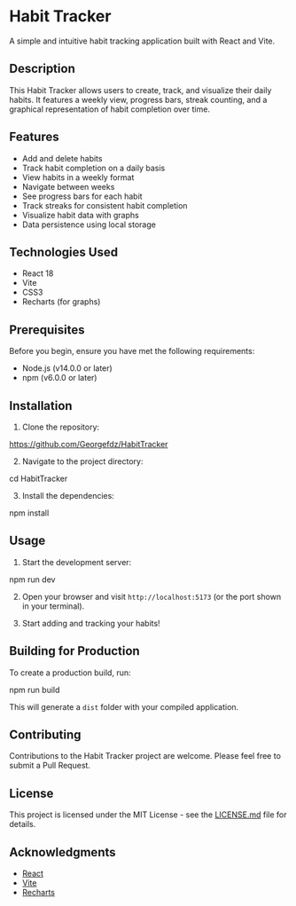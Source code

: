 # Habit Tracker

A simple and intuitive habit tracking application built with React and Vite.

## Description

This Habit Tracker allows users to create, track, and visualize their daily habits. It features a weekly view, progress bars, streak counting, and a graphical representation of habit completion over time.

## Features

- Add and delete habits
- Track habit completion on a daily basis
- View habits in a weekly format
- Navigate between weeks
- See progress bars for each habit
- Track streaks for consistent habit completion
- Visualize habit data with graphs
- Data persistence using local storage

## Technologies Used

- React 18
- Vite
- CSS3
- Recharts (for graphs)

## Prerequisites

Before you begin, ensure you have met the following requirements:

- Node.js (v14.0.0 or later)
- npm (v6.0.0 or later)

## Installation

1. Clone the repository:

https://github.com/Georgefdz/HabitTracker

2. Navigate to the project directory:

cd HabitTracker

3. Install the dependencies:

npm install

## Usage

1. Start the development server:

npm run dev

2. Open your browser and visit `http://localhost:5173` (or the port shown in your terminal).

3. Start adding and tracking your habits!

## Building for Production

To create a production build, run:

npm run build

This will generate a `dist` folder with your compiled application.

## Contributing

Contributions to the Habit Tracker project are welcome. Please feel free to submit a Pull Request.

## License

This project is licensed under the MIT License - see the [LICENSE.md](LICENSE.md) file for details.

## Acknowledgments

- [React](https://reactjs.org/)
- [Vite](https://vitejs.dev/)
- [Recharts](https://recharts.org/en-US/)
